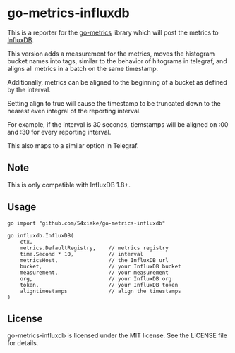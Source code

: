 go-metrics-influxdb
===================

This is a reporter for the [go-metrics](https://github.com/rcrowley/go-metrics) library which will post the metrics to [InfluxDB](https://influxdb.com/).

This version adds a measurement for the metrics, moves the histogram bucket names into tags, similar to the behavior of hitograms in telegraf, and aligns all metrics in a batch on the same timestamp.

Additionally, metrics can be aligned to the beginning of a bucket as defined by the interval.

Setting align to true will cause the timestamp to be truncated down to the nearest even integral of the reporting interval.

For example, if the interval is 30 seconds, tiemstamps will be aligned on :00 and :30 for every reporting interval.

This also maps to a similar option in Telegraf.

Note
----

This is only compatible with InfluxDB 1.8+.

Usage
-----

```
go import "github.com/54xiake/go-metrics-influxdb"

go influxdb.InfluxDB(
    ctx,
    metrics.DefaultRegistry,    // metrics registry
    time.Second * 10,           // interval
    metricsHost,                // the InfluxDB url
    bucket,                     // your InfluxDB bucket
    measurement,                // your measurement
    org,                        // your InfluxDB org
    token,                      // your InfluxDB token
    aligntimestamps             // align the timestamps
)
```

License
-------

go-metrics-influxdb is licensed under the MIT license. See the LICENSE file for details.
